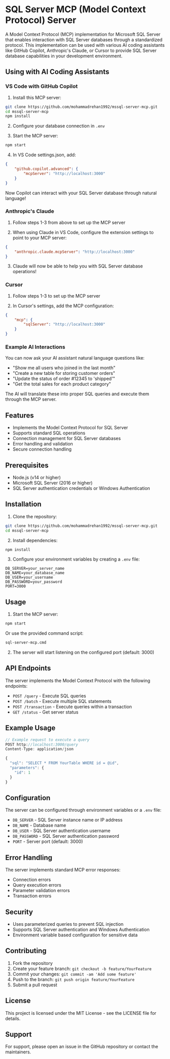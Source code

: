 # SQL Server MCP (Model Context Protocol) Server

A Model Context Protocol (MCP) implementation for Microsoft SQL Server that enables interaction with SQL Server databases through a standardized protocol. This implementation can be used with various AI coding assistants like GitHub Copilot, Anthropic's Claude, or Cursor to provide SQL Server database capabilities in your development environment.

## Using with AI Coding Assistants

### VS Code with GitHub Copilot

1. Install this MCP server:
```bash
git clone https://github.com/mohammadrehan1992/mssql-server-mcp.git
cd mssql-server-mcp
npm install
```

2. Configure your database connection in `.env`

3. Start the MCP server:
```bash
npm start
```

4. In VS Code settings.json, add:
```json
{
    "github.copilot.advanced": {
        "mcpServer": "http://localhost:3000"
    }
}
```

Now Copilot can interact with your SQL Server database through natural language!

### Anthropic's Claude

1. Follow steps 1-3 from above to set up the MCP server

2. When using Claude in VS Code, configure the extension settings to point to your MCP server:
```json
{
    "anthropic.claude.mcpServer": "http://localhost:3000"
}
```

3. Claude will now be able to help you with SQL Server database operations!

### Cursor

1. Follow steps 1-3 to set up the MCP server

2. In Cursor's settings, add the MCP configuration:
```json
{
    "mcp": {
        "sqlServer": "http://localhost:3000"
    }
}
```

### Example AI Interactions

You can now ask your AI assistant natural language questions like:
- "Show me all users who joined in the last month"
- "Create a new table for storing customer orders"
- "Update the status of order #12345 to 'shipped'"
- "Get the total sales for each product category"

The AI will translate these into proper SQL queries and execute them through the MCP server.

## Features

- Implements the Model Context Protocol for SQL Server
- Supports standard SQL operations
- Connection management for SQL Server databases
- Error handling and validation
- Secure connection handling

## Prerequisites

- Node.js (v14 or higher)
- Microsoft SQL Server (2016 or higher)
- SQL Server authentication credentials or Windows Authentication

## Installation

1. Clone the repository:
```bash
git clone https://github.com/mohammadrehan1992/mssql-server-mcp.git
cd mssql-server-mcp
```

2. Install dependencies:
```bash
npm install
```

3. Configure your environment variables by creating a `.env` file:
```env
DB_SERVER=your_server_name
DB_NAME=your_database_name
DB_USER=your_username
DB_PASSWORD=your_password
PORT=3000
```

## Usage

1. Start the MCP server:
```bash
npm start
```
Or use the provided command script:
```bash
sql-server-mcp.cmd
```

2. The server will start listening on the configured port (default: 3000)

## API Endpoints

The server implements the Model Context Protocol with the following endpoints:

- `POST /query` - Execute SQL queries
- `POST /batch` - Execute multiple SQL statements
- `POST /transaction` - Execute queries within a transaction
- `GET /status` - Get server status

## Example Usage

```javascript
// Example request to execute a query
POST http://localhost:3000/query
Content-Type: application/json

{
  "sql": "SELECT * FROM YourTable WHERE id = @id",
  "parameters": {
    "id": 1
  }
}
```

## Configuration

The server can be configured through environment variables or a `.env` file:

- `DB_SERVER` - SQL Server instance name or IP address
- `DB_NAME` - Database name
- `DB_USER` - SQL Server authentication username
- `DB_PASSWORD` - SQL Server authentication password
- `PORT` - Server port (default: 3000)

## Error Handling

The server implements standard MCP error responses:

- Connection errors
- Query execution errors
- Parameter validation errors
- Transaction errors

## Security

- Uses parameterized queries to prevent SQL injection
- Supports SQL Server authentication and Windows Authentication
- Environment variable based configuration for sensitive data

## Contributing

1. Fork the repository
2. Create your feature branch: `git checkout -b feature/YourFeature`
3. Commit your changes: `git commit -am 'Add some feature'`
4. Push to the branch: `git push origin feature/YourFeature`
5. Submit a pull request

## License

This project is licensed under the MIT License - see the LICENSE file for details.

## Support

For support, please open an issue in the GitHub repository or contact the maintainers.
